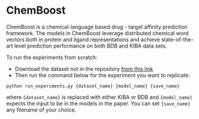 # ChemBoost

ChemBoost is a chemical-language based drug - target affinity prediction framework. The models in ChemBoost leverage distributed chemical word vectors both in protein and ligand representations and achieve state-of-the-art level prediction performance on both BDB and KIBA data sets. 

To run the experiments from scratch:

- Download the dataset not in the repository [from this link](https://cmpe.boun.edu.tr/~riza.ozcelik/chemboost/data/chemboost_data.zip)
- Then run the command below for the experiment you want to replicate:

`python run_experiments.py {dataset_name} {model_name} {save_name}`

where `{dataset_name}` is replaced with either KIBA or BDB and `{model_name}` expects the input to be in the models in the paper. You can set `{save_name}` any filename of your choice.
